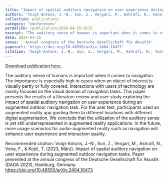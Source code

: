 ```yaml
---
title: "Impact of spatial auditory navigation on user experience during augmented outdoor navigation tasks"
authors: "Voigt-Antons, J.-N., Sun, Z., Vergari, M., Ashrafi, N., Vona, F., & Kojić, T."
collection: publications
category: "conferences"
permalink: /publication/2024-04-25-OC32
excerpt: 'The auditory sense of humans is important when it comes to navigation. The importance is especially high in cases when an object of interest is visually partly or fully covered. Interactions with users of technology are mainly focused on the visual domain of navigation tasks. This paper presents the results of a literature review and user study exploring the impact of spatial auditory navigation on user experience during an augmented outdoor navigation task. For the user test, participants used an augmented reality app guiding them to different locations with different digital augmentation. We conclude that the utilization of the auditory sense is yet still underrepresented in augmented reality applications. In the future, more usage scenarios for audio-augmented reality such as navigation will enhance user experience and interaction quality.'
date: 2024-04-25
venue: ' Annual congress of the Deutsche Gesellschaft für Akustik'
paperurl: 'https://doi.org/10.48550/arXiv.2404.16473'
citation: 'Voigt-Antons, J.-N., Sun, Z., Vergari, M., Ashrafi, N., Vona, F., &amp; Kojić, T. (2023, März). Impact of spatial auditory navigation on user experience during augmented outdoor navigation tasks. Paper presented at the annual congress of the Deutsche Gesellschaft für Akustik (DAGA 2023), Hamburg, Germany. https://doi.org/10.48550/arXiv.2404.16473 '
---
```


<a href='https://doi.org/10.48550/arXiv.2404.16473'>Download publication here.</a>

The auditory sense of humans is important when it comes to navigation. The importance is especially high in cases when an object of interest is visually partly or fully covered. Interactions with users of technology are mainly focused on the visual domain of navigation tasks. This paper presents the results of a literature review and user study exploring the impact of spatial auditory navigation on user experience during an augmented outdoor navigation task. For the user test, participants used an augmented reality app guiding them to different locations with different digital augmentation. We conclude that the utilization of the auditory sense is yet still underrepresented in augmented reality applications. In the future, more usage scenarios for audio-augmented reality such as navigation will enhance user experience and interaction quality.

Recommended citation: Voigt-Antons, J.-N., Sun, Z., Vergari, M., Ashrafi, N., Vona, F., & Kojić, T. (2023, März). Impact of spatial auditory navigation on user experience during augmented outdoor navigation tasks. Paper presented at the annual congress of the Deutsche Gesellschaft für Akustik (DAGA 2023), Hamburg, Germany. https://doi.org/10.48550/arXiv.2404.16473 